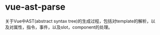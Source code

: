 # vue-ast-parse
关于Vue中AST(abstract syntax tree)的生成过程，包括对template的解析，以及对属性，指令，事件，以及slot，component的处理。
